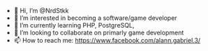 - 👋 Hi, I’m @NrdStkk
- 👀 I’m interested in becoming a software/game developer
- 🌱 I’m currently learning PHP, PostgreSQL, 
- 💞️ I’m looking to collaborate on primarly game development
- 📫 How to reach me: https://www.facebook.com/alann.gabriel.3/

<!---
NrdStkk/NrdStkk is a ✨ special ✨ repository because its `README.md` (this file) appears on your GitHub profile.
You can click the Preview link to take a look at your changes.
--->
